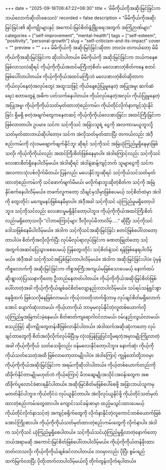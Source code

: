 +++
date = "2025-09-18T06:47:22+06:30"
title = 'မိမိကိုယ်ကိုအဆိုးမြင်ခြင်းက ဘယ်လောက်ဆိုးဝါးစေသလဲ'
recorded = false
description = "မိမိကိုယ်ကိုအဆိုးမြင်ခြင်း၏ ဆိုးကျိုးများနှင့် အကောင်းမြင်စိတ်ဖွံ့ဖြိုးရေးအတွက် အကြံဉာဏ်များ"
categories = ["self-improvement", "mental-health"]
tags = ["self-esteem", "positivity", "personal-growth"]
slug = "self-criticism-and-its-impact"
cover = ""
preview = ""
+++
မိမိကိုယ်ကို အဆိုးမြင်ခြင်းဆိုတာ ဘာလဲ။ တကယ်တော့ မိမိကိုယ်ကိုအဆိုးမြင်ခြင်းက ဆိုးဝါးပါတယ်။ မိမိကိုယ်ကို အဆိုးမြင်ခြင်းက ဘယ်ကနေစဖြစ်လာသလဲဆိုရင် ကိုယ့်ကိုကိုယ်အထင်မကြီးတဲ့စိတ်၊ မလေးစားတဲ့စိတ်ကနေ စတင်ဖြစ်ပေါ်လာပါတယ်။ ကိုယ့်ကိုကိုယ်အထင်မကြီးဘဲ မလေးစားတဲ့စိတ်ဆိုတာက ကိုယ်လုပ်နေတဲ့အလုပ်တွေ( အထူးသဖြင့် ကိုယ်နေ့စဉ်ပြုမူနေတဲ့ အပြုအမူ၊ ဆက်ဆံရေး) စတာတွေနဲ့ အဓိက ပတ်သက်နေပါတယ်။
ကိုယ်လုပ်နေတဲ့အလုပ်၊ ကိုယ်ပြုမူနေတဲ့အပြုအမူ၊ ကိုယ့်ကိုကိုယ်သတ်မှတ်ထားတဲ့စည်းကမ်း၊ ကိုယ်တိုင်လိုက်နာကျင့်သုံးနိုင်ခြင်း ရှိမရှိ စတဲ့အချက်တွေကနေတဆင့် ကိုယ့်ကိုကိုယ်လေးစားခြင်း၊ အထင်ကြီးခြင်းက ဖြစ်လာတာပါ။ ဥပမာ။ သင်က သင့်ကိုသင် အခြားသူရဲ့ ငွေကို အလကားမယူဘူးလို့ သတ်မှတ်ထားတယ်ဆိုပါတော့။ သင်က အဲလိုသတ်မှတ်ထားပြီး တကယ်လည်း အဲဒီ့စည်းကမ်းကို လုံးဝမဖျောက်ဖျက်နိုင်ဘူး ဆိုရင် သင့်ကိုသင် အမြဲယုံကြည်မှုရှိနေမှာဖြစ်သလို၊ ကိုယ့်ကိုကိုယ်လည်း အထင်ကြီးစိတ်ဖြစ်နေမှာပါ။ အဲဒါကြောင့်လည်း သင့်ကိုသင် လေးစားစိတ်ရှိနေပါလိမ့်မယ်။
အဲဒါဆိုရင် အဲဒါနဲ့ဆန့်ကျင့်ဘက် သူမျာငွေကို သင်က အလကားသုံးပစ်လိုက်မိတယ်၊ ပြန်လည်း မပေးနိုင်ဘူးဆိုရင် သင့်ကိုယ်သင်သတ်မှတ်ထားတဲ့စည်းကမ်းကို သင်ဖောက်ဖျက်မိမယ်၊ မလိုက်နာဘူးဆိုတဲ့စိတ်က သင့်ကို အမြဲနှိပ်စက်နေပါလိမ့်မယ်။ တဖက်လူကတော့ သိချင်မှသိမှာဖြစ်ပေမယ့် သင့်စိတ်ထဲမှာ အဲဒါကို တွေးတိုင်း မကျေမနပ်ဖြစ်နေမိမှာပါ။ အဲဒီ့အခါ သင့်ကိုသင် ယုံကြည်မှုမရှိတော့ပါဘူး။ သင့်ကိုသင်လည်း လေးစားမှုမရှိနိုင်တော့ပါဘူး။ ကိုယ့်ကိုကိုယ်အထင်ကြီးစိတ်လည်းမရှိတော့သလို၊ “ငါဘာကြောင့်များ ဒီလိုလုပ်မိဘာလိမ့်…..” ဆိုပြီး သင့်ကိုသင် ဒေါသဖြစ်နေမိပါလိမ့်မယ်။ အဲဒါက သင့်ကိုသင်အဆိုးမြင်ခြင်း စတင်ဖြစ်ပေါ်လာတော့တာပါပဲ။
စိတ်ကိုအလိုလိုက်ပြီး လုပ်မိလုပ်ရာလုပ်ခြင်းက ခဏတဖြုတ်တော့ သင့်အတွက်အဆင်ပြေသွားစေပေမယ့် ပြန်တွေးတိုင်း သင့်စိတ်နဲ့သင် ရန်ဖြစ်နေရပါလိမ့်မယ်။ အဲဒီ့အခါ သင့်ကိုသင်အပြစ်မြင်လာပါလိမ့်မယ်။ အဲဒါက အဆိုးမြင်ခြင်းပါပဲ။ ပုံမှန်ကိစ္စလောက်ကို အဆိုးမြင်ခြင်းက ကိစ္စအကြီးအကျယ်မဖြစ်သေးပေမယ့် နောက်ထပ်ဆိုးရွားတဲ့ပြဿနာကိုတော့ ဦးတည်နေတတ်ပါတယ်။
ကိုယ့်ကိုကိုယ်အဆိုးမြင်စိတ်ဖြစ်ပေါ်လာတဲ့အခါ ကိုယ့်ကိုကိုယ်ချစ်ခင်စိတ်လျော့နည်းလာပါလိမ့်မယ်။ သပ်ရပ်သန့်ရှင်းစွာနေဖို့ထက် ဖြစ်သလိုနေဖြစ်လာမယ်၊ ကိုယ့်ဘဝတိုးတက်ဖို့ဘာမှ လုပ်ချင်စိတ်မရှိလောက်အောင် ပျောက်ဆုံးလာမယ်၊ ကိုယ့်ဟာကိုယ် ဘာမှမလုပ်နိုင်တဲ့လူတစ်ယောက်လို ယုံကြည်မှုအမြဲကင်းမဲ့နေမယ်၊ စိတ်ဓာတ်ကျရောဂါဝင်လာမယ်၊ ဝမ်းနည်းလွယ်လာမယ်၊ စသည်ဖြင့် ဆိုးကျိုးတွေတန်းစီဖြစ်လာနိုင်ပါတယ်။ အဲဒါထက်အဆိုးဆုံးကတော့ လုပ်ချင်တာတွေကို စိတ်အလိုလိုက်လုပ်မိပြီးမှ လုံးဝပြန်ပြုပြင်လို့မရတဲ့အမှားမျိုးကြုံလာတဲ့အခါ ကိုယ့်ကိုကိုယ် သတ်သေဖို့လည်း ဝန်မလေးနိုင်တော့ပါဘူး။ နောက်ဆုံး ကိုယ့်ကိုကိုယ်သတ်သေတဲ့အထိ ဖြစ်လာတော့တာမျိုးပါပဲ။
အဲဒါကြောင့် ကျွန်တော်တို့ဘဝမှာ ကိုယ့်ကိုကိုယ်အဆိုးမြင်ခြင်းက အရမ်းကိုဆိုးဝါးပါတယ်။ ကိုယ့်တစ်ယောက်တည်းကို ထိခိုက်နိုင်တာမျိုးမဟုတ်ဘဲ ကိုယ့်ကြောင့် မိဘဆွေမျိုးအသိုင်းအဝန်းတွေက အစ ထိခိုက်ပူလောင်ခံစားရနိုင်ပါတယ်။
အဆိုးမြင်စိတ်မဖြစ်ပေါ်စေဖို့ အခြားဘယ်သူကမှ မတတ်နိုင်ပါဘူး။ ကိုယ်တိုင်ပဲ လုပ်ယူနိုင်တာပါ။ အဲလိုလုပ်ယူနိုင်ဖို့ ကိုယ်တိုင်သတ်မှတ်ထားတဲ့စည်းကမ်းတွေထားပါ။ ကျောင်းသင်ခန်းစာမှာ ထည့်မသွင်းထားပေမယ့် ကိုယ်တိုင်လိုက်နာသင့်တဲ့ အကျင့်စရိုက်တွေကို လိုက်နာနိုင်တဲ့လူကောင်းတစ်ယောက်ဖြစ်အောင်ကြိုးစားပါ။ ကိုယ့်ကိုကိုယ်သတ်မှတ်ထားတဲ့စည်းကမ်းတွေကို လိုက်နာပါ။ အဲဒါက သင့်ကိုသင် ယုံကြည်မှုရှိစေပါတယ်။ သင့်ကိုယ်သင်ယုံကြည်မှုရှိလာတဲ့နောက်တော့ ဘယ်အရာမဆို အကောင်းမြင်စိတ်ဖြစ်ပေါ်လာပါလိမ့်မယ်။ ကိုယ့်ကိုကိုယ်တန်ဖိုးထားတတ်လာသလို၊ ကိုယ့်ကိုကိုယ်ချစ်ခင်လာပါတယ်။ ဘဝမှာလည်း ပိုပြီး စွမ်းရည်ထက်မြက်လာပြီး ပိုတိုးတက်လာပါလိမ့်မယ်လို့ တိုက်တွန်းလိုက်ရပါတယ်။ 